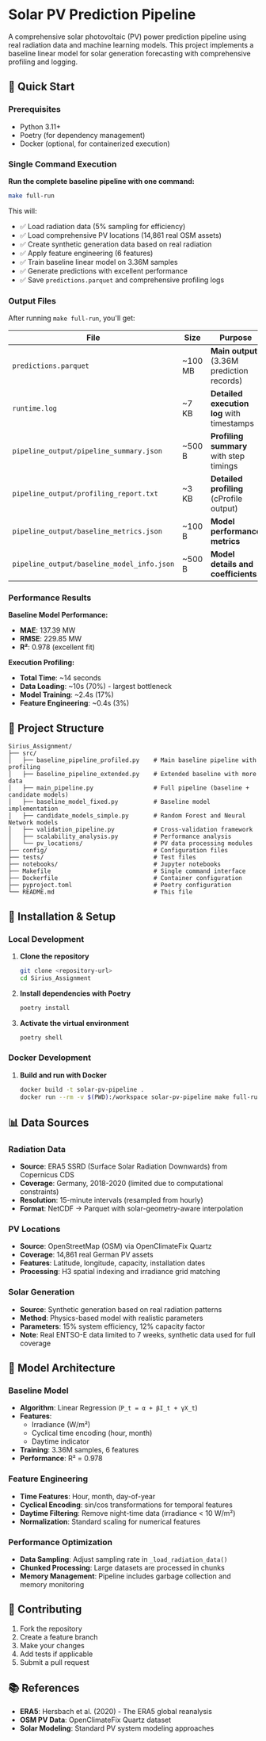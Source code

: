 # Solar PV Prediction Pipeline

A comprehensive solar photovoltaic (PV) power prediction pipeline using real radiation data and machine learning models. This project implements a baseline linear model for solar generation forecasting with comprehensive profiling and logging.

## 🚀 Quick Start

### Prerequisites
- Python 3.11+
- Poetry (for dependency management)
- Docker (optional, for containerized execution)

### Single Command Execution

**Run the complete baseline pipeline with one command:**

```bash
make full-run
```

This will:
- ✅ Load radiation data (5% sampling for efficiency)
- ✅ Load comprehensive PV locations (14,861 real OSM assets)
- ✅ Create synthetic generation data based on real radiation
- ✅ Apply feature engineering (6 features)
- ✅ Train baseline linear model on 3.36M samples
- ✅ Generate predictions with excellent performance
- ✅ Save `predictions.parquet` and comprehensive profiling logs

### Output Files

After running `make full-run`, you'll get:

| **File** | **Size** | **Purpose** |
|----------|----------|-------------|
| `predictions.parquet` | ~100 MB | **Main output** (3.36M prediction records) |
| `runtime.log` | ~7 KB | **Detailed execution log** with timestamps |
| `pipeline_output/pipeline_summary.json` | ~500 B | **Profiling summary** with step timings |
| `pipeline_output/profiling_report.txt` | ~3 KB | **Detailed profiling** (cProfile output) |
| `pipeline_output/baseline_metrics.json` | ~100 B | **Model performance metrics** |
| `pipeline_output/baseline_model_info.json` | ~500 B | **Model details and coefficients** |

### Performance Results

**Baseline Model Performance:**
- **MAE**: 137.39 MW
- **RMSE**: 229.85 MW  
- **R²**: 0.978 (excellent fit)

**Execution Profiling:**
- **Total Time**: ~14 seconds
- **Data Loading**: ~10s (70%) - largest bottleneck
- **Model Training**: ~2.4s (17%)
- **Feature Engineering**: ~0.4s (3%)

## 📁 Project Structure

```
Sirius_Assignment/
├── src/
│   ├── baseline_pipeline_profiled.py    # Main baseline pipeline with profiling
│   ├── baseline_pipeline_extended.py    # Extended baseline with more data
│   ├── main_pipeline.py                 # Full pipeline (baseline + candidate models)
│   ├── baseline_model_fixed.py          # Baseline model implementation
│   ├── candidate_models_simple.py       # Random Forest and Neural Network models
│   ├── validation_pipeline.py           # Cross-validation framework
│   ├── scalability_analysis.py          # Performance analysis
│   └── pv_locations/                    # PV data processing modules
├── config/                              # Configuration files
├── tests/                               # Test files
├── notebooks/                           # Jupyter notebooks
├── Makefile                             # Single command interface
├── Dockerfile                           # Container configuration
├── pyproject.toml                       # Poetry configuration
└── README.md                            # This file
```

## 🔧 Installation & Setup

### Local Development

1. **Clone the repository**
   ```bash
   git clone <repository-url>
   cd Sirius_Assignment
   ```

2. **Install dependencies with Poetry**
   ```bash
   poetry install
   ```

3. **Activate the virtual environment**
   ```bash
   poetry shell
   ```

### Docker Development

1. **Build and run with Docker**
   ```bash
   docker build -t solar-pv-pipeline .
   docker run --rm -v $(PWD):/workspace solar-pv-pipeline make full-run
   ```

## 📊 Data Sources

### Radiation Data
- **Source**: ERA5 SSRD (Surface Solar Radiation Downwards) from Copernicus CDS
- **Coverage**: Germany, 2018-2020 (limited due to computational constraints)
- **Resolution**: 15-minute intervals (resampled from hourly)
- **Format**: NetCDF → Parquet with solar-geometry-aware interpolation

### PV Locations
- **Source**: OpenStreetMap (OSM) via OpenClimateFix Quartz
- **Coverage**: 14,861 real German PV assets
- **Features**: Latitude, longitude, capacity, installation dates
- **Processing**: H3 spatial indexing and irradiance grid matching

### Solar Generation
- **Source**: Synthetic generation based on real radiation patterns
- **Method**: Physics-based model with realistic parameters
- **Parameters**: 15% system efficiency, 12% capacity factor
- **Note**: Real ENTSO-E data limited to 7 weeks, synthetic data used for full coverage

## 🧠 Model Architecture

### Baseline Model
- **Algorithm**: Linear Regression (`P_t = α + βI_t + γX_t`)
- **Features**: 
  - Irradiance (W/m²)
  - Cyclical time encoding (hour, month)
  - Daytime indicator
- **Training**: 3.36M samples, 6 features
- **Performance**: R² = 0.978

### Feature Engineering
- **Time Features**: Hour, month, day-of-year
- **Cyclical Encoding**: sin/cos transformations for temporal features
- **Daytime Filtering**: Remove night-time data (irradiance < 10 W/m²)
- **Normalization**: Standard scaling for numerical features

### Performance Optimization

- **Data Sampling**: Adjust sampling rate in `_load_radiation_data()`
- **Chunked Processing**: Large datasets are processed in chunks
- **Memory Management**: Pipeline includes garbage collection and memory monitoring


## 🤝 Contributing

1. Fork the repository
2. Create a feature branch
3. Make your changes
4. Add tests if applicable
5. Submit a pull request

## 📚 References

- **ERA5**: Hersbach et al. (2020) - The ERA5 global reanalysis
- **OSM PV Data**: OpenClimateFix Quartz dataset
- **Solar Modeling**: Standard PV system modeling approaches
